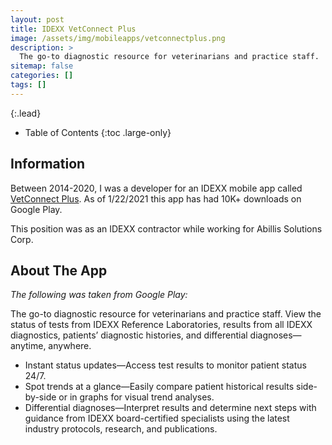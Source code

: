 ```yaml
---
layout: post
title: IDEXX VetConnect Plus
image: /assets/img/mobileapps/vetconnectplus.png
description: >
  The go-to diagnostic resource for veterinarians and practice staff.
sitemap: false
categories: []
tags: []
---
```


{:.lead}

- Table of Contents
{:toc .large-only}

## Information

Between 2014-2020, I was a developer for an IDEXX mobile app called [VetConnect Plus](https://play.google.com/store/apps/details?id=com.idexx.vcplus&hl=en_US&gl=US).  As of 1/22/2021 this app has had 10K+ downloads on Google Play.  

This position was as an IDEXX contractor while working for Abillis Solutions Corp.

## About The App

*The following was taken from Google Play:*

The go-to diagnostic resource for veterinarians and practice staff. View the status of tests from IDEXX Reference Laboratories, results from all IDEXX diagnostics, patients’ diagnostic histories, and differential diagnoses—anytime, anywhere.
- Instant status updates—Access test results to monitor patient status 24/7.
- Spot trends at a glance—Easily compare patient historical results side-by-side or in graphs for visual trend analyses.
- Differential diagnoses—Interpret results and determine next steps with guidance from IDEXX board-certified specialists using the latest industry protocols, research, and publications.

 